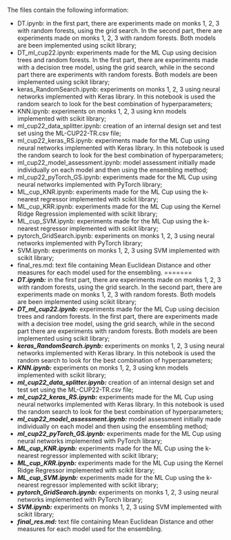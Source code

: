 The files contain the following information:
- DT.ipynb: in the first part, there are experiments made on monks 1, 2, 3 with random forests, using the grid search. In the second part, there are experiments made on monks 1, 2, 3 with random forests. Both models are been implemented using scikit library;
- DT_ml_cup22.ipynb: experiments made for the ML Cup using decision trees and random forests. In the first part, there are experiments made with a decision tree model, using the grid search, while in the second part there are experiments with random forests. Both models are been implemented using scikit library;
- keras_RandomSearch.ipynb: experiments on monks 1, 2, 3 using neural networks implemented with Keras library. In this notebook is used the random search to look for the best combination of hyperparameters;
- KNN.ipynb: experiments on monks 1, 2, 3 using knn models implemented with scikit library;
- ml_cup22_data_splitter.ipynb: creation of an internal design set and test set using the ML-CUP22-TR.csv file;
- ml_cup22_keras_RS.ipynb: experiments made for the ML Cup using neural networks implemented with Keras library. In this notebook is used the random search to look for the best combination of hyperparameters;
- ml_cup22_model_assessment.ipynb: model assessment initially made individually on each model and then using the ensembling method;
- ml_cup22_pyTorch_GS.ipynb: experiments made for the ML Cup using neural networks implemented with PyTorch library;
- ML_cup_KNR.ipynb: experiments made for the ML Cup using the k-nearest regressor implemented with scikit library;
- ML_cup_KRR.ipynb: experiments made for the ML Cup using the Kernel Ridge Regression implemented with scikit library;
- ML_cup_SVM.ipynb: experiments made for the ML Cup using the k-nearest regressor implemented with scikit library;
- pytorch_GridSearch.ipynb: experiments on monks 1, 2, 3 using neural networks implemented with PyTorch library;
- SVM.ipynb: experiments on monks 1, 2, 3 using SVM implemented with scikit library;
- final_res.md: text file containing Mean Euclidean Distance and other measures for each model used for the ensembling.
=======
- ***DT.ipynb:*** in the first part, there are experiments made on monks 1, 2, 3 with random forests, using the grid search. In the second part, there are experiments made on monks 1, 2, 3 with random forests. Both models are been implemented using scikit library;
- ***DT_ml_cup22.ipynb:*** experiments made for the ML Cup using decision trees and random forests. In the first part, there are experiments made with a decision tree model, using the grid search, while in the second part there are experiments with random forests. Both models are been implemented using scikit library;
- ***keras_RandomSearch.ipynb:*** experiments on monks 1, 2, 3 using neural networks implemented with Keras library. In this notebook is used the random search to look for the best combination of hyperparameters;
- ***KNN.ipynb:*** experiments on monks 1, 2, 3 using knn models implemented with scikit library;
- ***ml_cup22_data_splitter.ipynb:*** creation of an internal design set and test set using the ML-CUP22-TR.csv file;
- ***ml_cup22_keras_RS.ipynb:*** experiments made for the ML Cup using neural networks implemented with Keras library. In this notebook is used the random search to look for the best combination of hyperparameters;
- ***ml_cup22_model_assessment.ipynb:*** model assessment initially made individually on each model and then using the ensembling method;
- ***ml_cup22_pyTorch_GS.ipynb:*** experiments made for the ML Cup using neural networks implemented with PyTorch library;
- ***ML_cup_KNR.ipynb:*** experiments made for the ML Cup using the k-nearest regressor implemented with scikit library;
- ***ML_cup_KRR.ipynb:*** experiments made for the ML Cup using the Kernel Ridge Regressor implemented with scikit library;
- ***ML_cup_SVM.ipynb:*** experiments made for the ML Cup using the k-nearest regressor implemented with scikit library;
- ***pytorch_GridSearch.ipynb:*** experiments on monks 1, 2, 3 using neural networks implemented with PyTorch library;
- ***SVM.ipynb:*** experiments on monks 1, 2, 3 using SVM implemented with scikit library;
- ***final_res.md:*** text file containing Mean Euclidean Distance and other measures for each model used for the ensembling.
